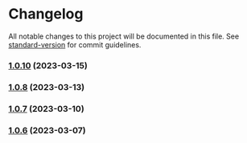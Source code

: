 # Changelog

All notable changes to this project will be documented in this file. See [standard-version](https://github.com/conventional-changelog/standard-version) for commit guidelines.

### [1.0.10](https://github.com/marn06/homebridge-vw/compare/v1.0.8...v1.0.10) (2023-03-15)

### [1.0.8](https://github.com/marn06/homebridge-vw/compare/v1.0.7...v1.0.8) (2023-03-13)

### [1.0.7](https://github.com/marn06/homebridge-vw/compare/v1.0.6...v1.0.7) (2023-03-10)

### [1.0.6](https://github.com/marn06/homebridge-vw/compare/v1.0.5...v1.0.6) (2023-03-07)
